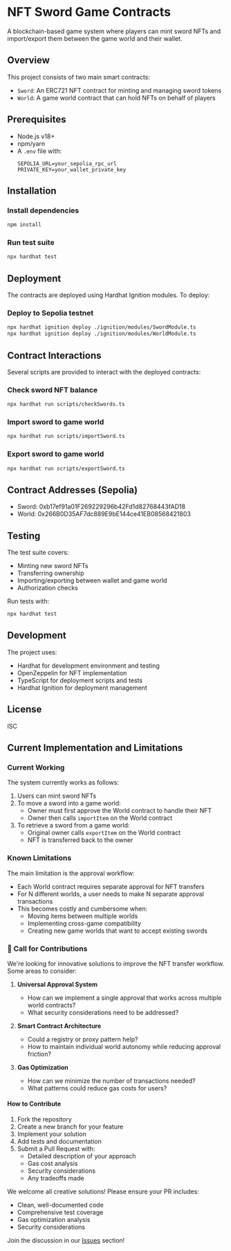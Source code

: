 # NFT Sword Game Contracts

A blockchain-based game system where players can mint sword NFTs and import/export them between the game world and their wallet.

## Overview

This project consists of two main smart contracts:
- `Sword`: An ERC721 NFT contract for minting and managing sword tokens
- `World`: A game world contract that can hold NFTs on behalf of players

## Prerequisites

- Node.js v18+
- npm/yarn
- A `.env` file with:
  ```
  SEPOLIA_URL=your_sepolia_rpc_url
  PRIVATE_KEY=your_wallet_private_key
  ```

## Installation

### Install dependencies
```bash
npm install
```

### Run test suite
```bash
npx hardhat test
```

## Deployment

The contracts are deployed using Hardhat Ignition modules. To deploy:

### Deploy to Sepolia testnet
```bash
npx hardhat ignition deploy ./ignition/modules/SwordModule.ts
npx hardhat ignition deploy ./ignition/modules/WorldModule.ts
```

## Contract Interactions

Several scripts are provided to interact with the deployed contracts:

### Check sword NFT balance
```bash
npx hardhat run scripts/checkSwords.ts
```

### Import sword to game world
```bash
npx hardhat run scripts/importSword.ts
```

### Export sword to game world
```bash
npx hardhat run scripts/exportSword.ts
```

## Contract Addresses (Sepolia)

- Sword: 0xb17ef91a01F269229296b42Fd1d82768443fAD18
- World: 0x266B0D35AF7dc889E9bE144ce41EB08568421803

## Testing

The test suite covers:
- Minting new sword NFTs
- Transferring ownership
- Importing/exporting between wallet and game world
- Authorization checks

Run tests with:
```bash
npx hardhat test
```

## Development

The project uses:
- Hardhat for development environment and testing
- OpenZeppelin for NFT implementation
- TypeScript for deployment scripts and tests
- Hardhat Ignition for deployment management

## License

ISC

## Current Implementation and Limitations

### Current Working
The system currently works as follows:
1. Users can mint sword NFTs
2. To move a sword into a game world:
   - Owner must first approve the World contract to handle their NFT
   - Owner then calls `importItem` on the World contract
3. To retrieve a sword from a game world:
   - Original owner calls `exportItem` on the World contract
   - NFT is transferred back to the owner

### Known Limitations
The main limitation is the approval workflow:
- Each World contract requires separate approval for NFT transfers
- For N different worlds, a user needs to make N separate approval transactions
- This becomes costly and cumbersome when:
  - Moving items between multiple worlds
  - Implementing cross-game compatibility
  - Creating new game worlds that want to accept existing swords

### 🤝 Call for Contributions

We're looking for innovative solutions to improve the NFT transfer workflow. Some areas to consider:

1. **Universal Approval System**
   - How can we implement a single approval that works across multiple world contracts?
   - What security considerations need to be addressed?

2. **Smart Contract Architecture**
   - Could a registry or proxy pattern help?
   - How to maintain individual world autonomy while reducing approval friction?

3. **Gas Optimization**
   - How can we minimize the number of transactions needed?
   - What patterns could reduce gas costs for users?

#### How to Contribute
1. Fork the repository
2. Create a new branch for your feature
3. Implement your solution
4. Add tests and documentation
5. Submit a Pull Request with:
   - Detailed description of your approach
   - Gas cost analysis
   - Security considerations
   - Any tradeoffs made

We welcome all creative solutions! Please ensure your PR includes:
- Clean, well-documented code
- Comprehensive test coverage
- Gas optimization analysis
- Security considerations

Join the discussion in our [Issues](https://github.com/ssachin520280/nft-sword-game-contracts/issues) section!



